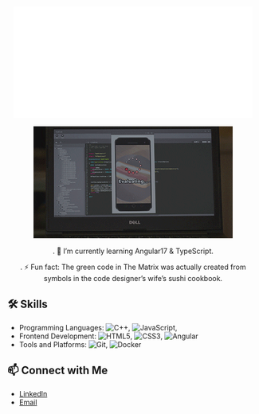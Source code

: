  <p align="center">
  <img src="https://github.com/yarenakin/yarenakin/blob/main/assets/hello.gif" alt="animated" /></p>

  <p align="center">
  <img src= "https://github.com/yarenakin/yarenakin/blob/main/assets/giphy.gif" alt="animated"</p>
    
<p align="center">
. 🌱 I’m currently learning Angular17 & TypeScript.
<p align="center">
. ⚡ Fun fact: The green code in The Matrix was actually created from symbols in the code designer’s wife’s sushi cookbook.

## 🛠 Skills

- Programming Languages: ![C++](https://img.shields.io/badge/-C++-00599C?style=flat&logo=c%2B%2B&logoColor=white), ![JavaScript](https://img.shields.io/badge/-JavaScript-F7DF1E?style=flat&logo=javascript&logoColor=white), 
- Frontend Development: ![HTML5](https://img.shields.io/badge/-HTML5-E34F26?style=flat&logo=html5&logoColor=white), ![CSS3](https://img.shields.io/badge/-CSS3-1572B6?style=flat&logo=css3&logoColor=white), ![Angular](https://img.shields.io/badge/-Angular-DD0031?style=flat&logo=angular&logoColor=white)
- Tools and Platforms: ![Git](https://img.shields.io/badge/-Git-F05032?style=flat&logo=git&logoColor=white), ![Docker](https://img.shields.io/badge/-Docker-2496ED?style=flat&logo=docker&logoColor=white)


## 📫 Connect with Me

- [LinkedIn]([https://www.linkedin.com/in/your-profile](https://www.linkedin.com/in/yarenakin/))
- [Email](mailto:yarenakin00@outlook.com)
